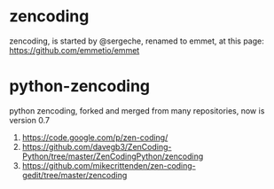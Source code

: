 zencoding
=========

zencoding, is started by @sergeche,  renamed to emmet, at this page: https://github.com/emmetio/emmet

python-zencoding
================

python zencoding, forked and merged from many repositories, now is version 0.7

1. https://code.google.com/p/zen-coding/
2. https://github.com/davegb3/ZenCoding-Python/tree/master/ZenCodingPython/zencoding
2. https://github.com/mikecrittenden/zen-coding-gedit/tree/master/zencoding
